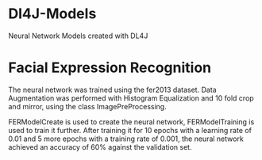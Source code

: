 # Dl4J-Models
Neural Network Models created with DL4J

# Facial Expression Recognition
The neural network was trained using the fer2013 dataset. Data Augmentation was performed with Histogram Equalization and 10 fold crop and mirror, using the class ImagePreProcessing.

FERModelCreate is used to create the neural network, FERModelTraining is used to train it further. After training it for 10 epochs with a learning rate of 0.01 and 5 more epochs with a training rate of 0.001, the neural network achieved an accuracy of 60% against the validation set.
